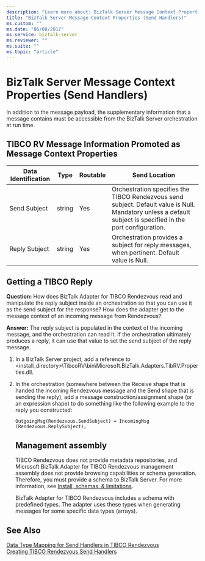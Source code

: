 ```yaml
---
description: "Learn more about: BizTalk Server Message Context Properties (Send Handlers)"
title: "BizTalk Server Message Context Properties (Send Handlers)"
ms.custom: ""
ms.date: "06/08/2017"
ms.service: biztalk-server
ms.reviewer: ""
ms.suite: ""
ms.topic: "article"
---
```

# BizTalk Server Message Context Properties (Send Handlers)
In addition to the message payload, the supplementary information that a message contains must be accessible from the BizTalk Server orchestration at run time.  
  
## TIBCO RV Message Information Promoted as Message Context Properties  
  
|Data Identification|Type|Routable|Send Location|  
|-------------------------|----------|--------------|-------------------|  
|Send Subject|string|Yes|Orchestration specifies the TIBCO Rendezvous send subject. Default value is Null. Mandatory unless a default subject is specified in the port configuration.|  
|Reply Subject|string|Yes|Orchestration provides a subject for reply messages, when pertinent. Default value is Null.|  
  
## Getting a TIBCO Reply  
 **Question:** How does BizTalk Adapter for TIBCO Rendezvous read and manipulate the reply subject inside an orchestration so that you can use it as the send subject for the response? How does the adapter get to the message context of an incoming message from Rendezvous?  
  
 **Answer:** The reply subject is populated in the context of the incoming message, and the orchestration can read it. If the orchestration ultimately produces a reply, it can use that value to set the send subject of the reply message.  
  
1. In a BizTalk Server project, add a reference to <install_directory>\TibcoRV\bin\Microsoft.BizTalk.Adapters.TibRV.Properties.dll.  
  
2. In the orchestration (somewhere between the Receive shape that is handed the incoming Rendezvous message and the Send shape that is sending the reply), add a message construction/assignment shape (or an expression shape) to do something like the following example to the reply you constructed:  
  
   ```  
   OutgoingMsg(Rendezvous.SendSubject) = IncomingMsg  
   (Rendezvous.ReplySubject);  
   ```  
   ## Management assembly
   TIBCO Rendezvous does not provide metadata repositories, and Microsoft BizTalk Adapter for TIBCO Rendezvous management assembly does not provide browsing capabilities or schema generation. Therefore, you must provide a schema to BizTalk Server. For more information, see [Install, schemas, & limitations](../core/installing-biztalk-adapter-for-tibco-rendezvous.md).
  
   BizTalk Adapter for TIBCO Rendezvous includes a schema with predefined types. The adapter uses these types when generating messages for some specific data types (arrays).

  
## See Also  
 [Data Type Mapping for Send Handlers in TIBCO Rendezvous](../core/data-type-mapping-for-send-handlers-in-tibco-rendezvous.md)   
 [Creating TIBCO Rendezvous Send Handlers](../core/creating-tibco-rendezvous-send-handlers.md)
